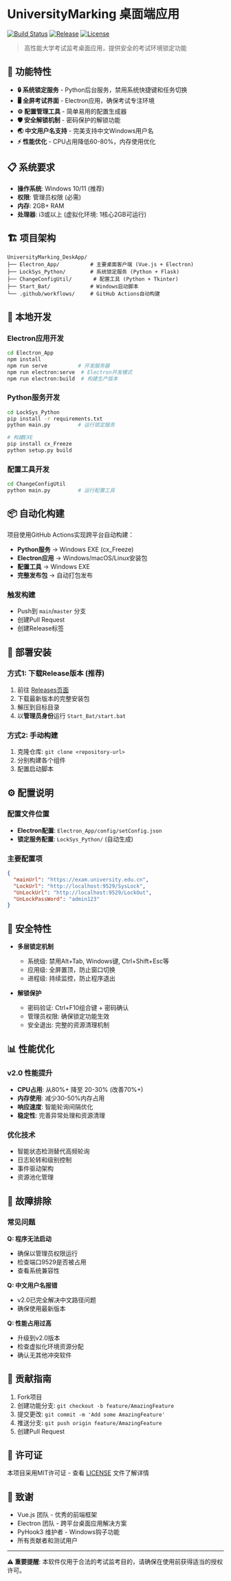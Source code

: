 # UniversityMarking 桌面端应用

[![Build Status](https://github.com/username/UniversityMarking_DeskApp/workflows/Build%20UniversityMarking%20Desktop%20App/badge.svg)](https://github.com/username/UniversityMarking_DeskApp/actions)
[![Release](https://img.shields.io/github/v/release/username/UniversityMarking_DeskApp)](https://github.com/username/UniversityMarking_DeskApp/releases)
[![License](https://img.shields.io/badge/license-MIT-blue.svg)](LICENSE)

> 高性能大学考试监考桌面应用，提供安全的考试环境锁定功能

## 🚀 功能特性

- **🔒 系统锁定服务** - Python后台服务，禁用系统快捷键和任务切换
- **🖥️ 全屏考试界面** - Electron应用，确保考试专注环境  
- **⚙️ 配置管理工具** - 简单易用的配置生成器
- **🛡️ 安全解锁机制** - 密码保护的解锁功能
- **🌏 中文用户名支持** - 完美支持中文Windows用户名
- **⚡ 性能优化** - CPU占用降低60-80%，内存使用优化

## 📋 系统要求

- **操作系统**: Windows 10/11 (推荐)
- **权限**: 管理员权限 (必需)
- **内存**: 2GB+ RAM
- **处理器**: i3或以上 (虚拟化环境: 1核心2GB可运行)

## 🏗️ 项目架构

```
UniversityMarking_DeskApp/
├── Electron_App/          # 主要桌面客户端 (Vue.js + Electron)
├── LockSys_Python/        # 系统锁定服务 (Python + Flask)
├── ChangeConfigUtil/       # 配置工具 (Python + Tkinter)
├── Start_Bat/             # Windows启动脚本
└── .github/workflows/     # GitHub Actions自动构建
```

## 🔧 本地开发

### Electron应用开发
```bash
cd Electron_App
npm install
npm run serve          # 开发服务器
npm run electron:serve  # Electron开发模式
npm run electron:build  # 构建生产版本
```

### Python服务开发
```bash
cd LockSys_Python
pip install -r requirements.txt
python main.py         # 运行锁定服务

# 构建EXE
pip install cx_Freeze
python setup.py build
```

### 配置工具开发
```bash
cd ChangeConfigUtil
python main.py         # 运行配置工具
```

## 📦 自动化构建

项目使用GitHub Actions实现跨平台自动构建：

- **Python服务** → Windows EXE (cx_Freeze)
- **Electron应用** → Windows/macOS/Linux安装包
- **配置工具** → Windows EXE
- **完整发布包** → 自动打包发布

### 触发构建
- Push到 `main`/`master` 分支
- 创建Pull Request
- 创建Release标签

## 🚀 部署安装

### 方式1: 下载Release版本 (推荐)
1. 前往 [Releases页面](https://github.com/username/UniversityMarking_DeskApp/releases)
2. 下载最新版本的完整安装包
3. 解压到目标目录
4. 以**管理员身份**运行 `Start_Bat/start.bat`

### 方式2: 手动构建
1. 克隆仓库: `git clone <repository-url>`
2. 分别构建各个组件
3. 配置启动脚本

## ⚙️ 配置说明

### 配置文件位置
- **Electron配置**: `Electron_App/config/setConfig.json`
- **锁定服务配置**: `LockSys_Python/` (自动生成)

### 主要配置项
```json
{
  "mainUrl": "https://exam.university.edu.cn",
  "LockUrl": "http://localhost:9529/SysLock",
  "UnLockUrl": "http://localhost:9529/LockOut", 
  "UnLockPassWord": "admin123"
}
```

## 🔐 安全特性

- **多层锁定机制**
  - 系统级: 禁用Alt+Tab, Windows键, Ctrl+Shift+Esc等
  - 应用级: 全屏置顶，防止窗口切换
  - 进程级: 持续监控，防止程序退出

- **解锁保护**
  - 密码验证: Ctrl+F10组合键 + 密码确认
  - 管理员权限: 确保锁定功能生效
  - 安全退出: 完整的资源清理机制

## 📊 性能优化

### v2.0 性能提升
- **CPU占用**: 从80%+ 降至 20-30% (改善70%+)
- **内存使用**: 减少30-50%内存占用
- **响应速度**: 智能轮询间隔优化
- **稳定性**: 完善异常处理和资源清理

### 优化技术
- 智能状态检测替代高频轮询
- 日志轮转和级别控制
- 事件驱动架构
- 资源池化管理

## 🐛 故障排除

### 常见问题

**Q: 程序无法启动**
- 确保以管理员权限运行
- 检查端口9529是否被占用
- 查看系统兼容性

**Q: 中文用户名报错**  
- v2.0已完全解决中文路径问题
- 确保使用最新版本

**Q: 性能占用过高**
- 升级到v2.0版本
- 检查虚拟化环境资源分配
- 确认无其他冲突软件

## 🤝 贡献指南

1. Fork项目
2. 创建功能分支: `git checkout -b feature/AmazingFeature`
3. 提交更改: `git commit -m 'Add some AmazingFeature'`
4. 推送分支: `git push origin feature/AmazingFeature`
5. 创建Pull Request

## 📄 许可证

本项目采用MIT许可证 - 查看 [LICENSE](LICENSE) 文件了解详情

## 🙏 致谢

- Vue.js 团队 - 优秀的前端框架
- Electron 团队 - 跨平台桌面应用解决方案  
- PyHook3 维护者 - Windows钩子功能
- 所有贡献者和测试用户

---

**⚠️ 重要提醒**: 本软件仅用于合法的考试监考目的，请确保在使用前获得适当的授权许可。